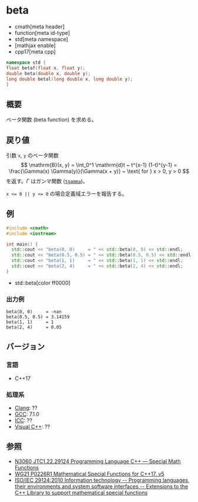 # beta
* cmath[meta header]
* function[meta id-type]
* std[meta namespace]
* [mathjax enable]
* cpp17[meta cpp]

```cpp
namespace std {
float betaf(float x, float y);
double beta(double x, double y);
long double betal(long double x, long double y);
}
```

## 概要
ベータ関数 (beta function) を求める。

## 戻り値
引数 `x`, `y` のベータ関数
$$ \mathrm{B}(x, y) = \int_0^1 \mathrm{d}t ~ t^{x-1} (1-t)^{y-1} = \frac{\Gamma(x) \Gamma(y)}{\Gamma(x + y)} ~ \text{ for } x > 0, y > 0 $$
を返す。$\Gamma$ はガンマ関数 ([`tgamma`](tgamma.md))。

`x <= 0 || y <= 0` の場合定義域エラーを報告する。

## 例
```cpp
#include <cmath>
#include <iostream>

int main() {
  std::cout << "beta(0, 0)     = " << std::beta(0, 0) << std::endl;     // domain error
  std::cout << "beta(0.5, 0.5) = " << std::beta(0.5, 0.5) << std::endl; // pi
  std::cout << "beta(1, 1)     = " << std::beta(1, 1) << std::endl;     // 1
  std::cout << "beta(2, 4)     = " << std::beta(2, 4) << std::endl;     // 1 / 20
}
```
* std::beta[color ff0000]

### 出力例
```
beta(0, 0)     = -nan
beta(0.5, 0.5) = 3.14159
beta(1, 1)     = 1
beta(2, 4)     = 0.05
```

## バージョン
### 言語
- C++17

### 処理系
- [Clang](/implementation.md#clang): ??
- [GCC](/implementation.md#gcc): 7.1.0
- [ICC](/implementation.md#icc): ??
- [Visual C++](/implementation.md#visual_cpp): ??


## 参照
- [N3060 JTC1.22.29124 Programming Language C++ — Special Math Functions](http://www.open-std.org/jtc1/sc22/wg21/docs/papers/2010/n3060.pdf)
- [WG21 P0226R1 Mathematical Special Functions for C++17, v5](https://isocpp.org/files/papers/P0226R1.pdf)
- [ISO/IEC 29124:2010 Information technology -- Programming languages, their environments and system software interfaces -- Extensions to the C++ Library to support mathematical special functions](https://www.iso.org/standard/50511.html)

